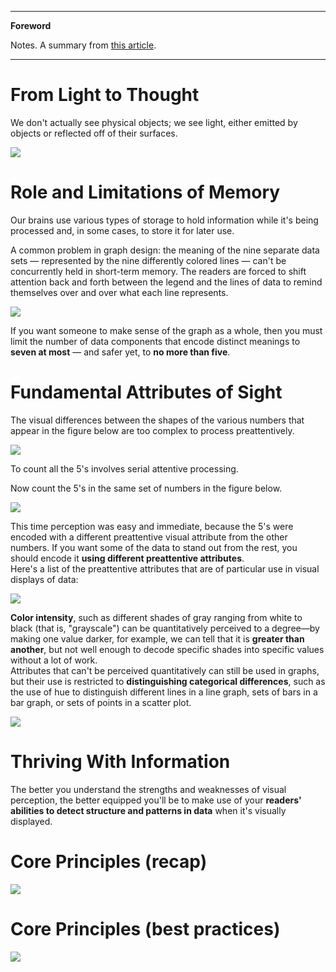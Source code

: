 <!--

-->

---
**Foreword**

Notes. A summary from [this article](visual_perception.pdf).

---

# From Light to Thought

We don't actually see physical objects; we see light, either emitted by objects or reflected off of their surfaces.

![](img/vade_mecum/figure1.png)

# Role and Limitations of Memory

Our brains use various types of storage to hold information while it's
being processed and, in some cases, to store it for later use.

A common problem in graph design: the meaning of the nine separate data sets — represented by the nine differently colored lines — can't be concurrently held in short-term memory. The readers are forced to shift attention back and forth between the legend and the lines of data to remind themselves over and over what each line represents.

![](img/vade_mecum/figure2.png)

If you want someone to make sense of the graph as a whole, then you must limit the number of data components that encode distinct meanings to **seven at most** — and safer yet, to **no more than five**.

# Fundamental Attributes of Sight

The visual differences between the shapes of the various numbers that appear in the figure below are too complex to process preattentively.

![](img/vade_mecum/figure3.png)

To count all the 5's involves serial attentive processing.

Now count the 5's in the same set of numbers in the figure below.

![](img/vade_mecum/figure4.png)

This time perception was easy and immediate, because the 5's were encoded with a different preattentive visual attribute from the other numbers. If you want some of the data to stand out from the rest, you should encode it **using different preattentive attributes**.  
Here's a list of the preattentive attributes that are of particular use in visual displays of data:

![](img/vade_mecum/figure5.png)

**Color intensity**, such as different shades of gray ranging from white to black (that is, "grayscale") can be quantitatively perceived to a degree—by making one value darker, for example, we can tell that it is **greater than another**, but not well enough to decode specific shades into specific values without a lot of work.  
Attributes that can't be perceived quantitatively can still be used in graphs, but their use is restricted to **distinguishing categorical differences**, such as the use of hue to distinguish different lines in a line graph, sets of bars in a bar graph, or sets of points in a scatter plot.

![](img/vade_mecum/figure7.png)

# Thriving With Information

The better you understand the strengths and weaknesses of visual perception, the better equipped you'll be to make use of your **readers' abilities to detect structure and patterns in data** when it's visually displayed.

# Core Principles (recap)

![](img/vade_mecum/PolicyViz-DataViz-Cheatsheet.png)

# Core Principles (best practices)

![](img/vade_mecum/core-principles-data-visualization.jpg)


